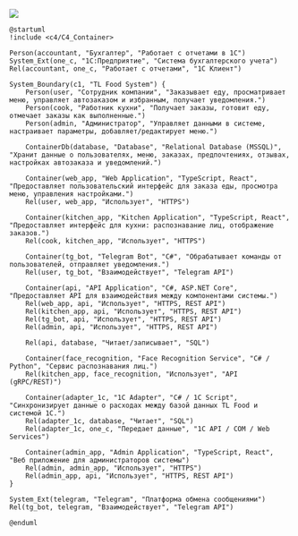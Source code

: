 
![](https://www.plantuml.com/plantuml/png/fLTTRnj557stvFymk2-E5CMArASAeQPkAX0jkB4b7gtDUaXNTNQjzGQ845ASD5J85OM-W7WWL0ZnQhjnuyJnvY_C_YFElJExtZLhqePARJrVT-uvzyoPsMBXRZUm_61ljrqiVE2uTdkl9SM7zkrAzNQpwhc1vRZI_wXOA1PgqkzwRjcoRMyF_MwmAahgv-WeEbPlr41DeqCrZWvArFi7saCLecU0laCHzGIrekVKGj-bcWWr4klgTMb5Y6AXljyDv6vpyvkWxBcoQIC6nkwea-X0ZTMfkiB_a-WbraxKc7TuZNQFTaIiWL33nJIYdhfG8Nf2WI6pRscbMDYIxGo4UBztoRcaynBgDpMbJDGiEgIO2O1x2Dko_FsolOwfZOVYWUUrX1u4qc-B1O4_XiYzhlGr5Dhc83e2q1d2NWXE_L9TOLVgu7tLBsXTuEzPr5SZaoEH4nsj2YOe16QGGR6mA9booNd-k0eUUDe0GzFefHv40-12THO7fuq5LMU2tqEUFiFolhgaNJ0wPJeDHKU8HVMXRAUq3rLfZIX9uRGzxscMu1Wb5srcy9qi19_d5FMnznjU6MB3IHeuTG9XxYh1Fx3H2FbpxjXiRF2C5zEqMhkEIudy140eDeFfCPi3sjb8-yz_atWw9qdh6eMOgtECB6S8OKAbIuC2SnS180KGJY9pc8vVCMS0I4Z_B9HqOTUq0Wb9SbxlRvTRLc1jMrs9dE-RdvG_v6y5ZkTQRH5tY_AZUltnmnM6zvSf-IGBR0ocu_g_O9MCc9KnPHaThwPabjBIW4UkuaCC3f_p6fO9Zr7vZA2vFISgLESK9JhE4-c099gdFdMUHqVvQxdTj3eT0Fn2RekDJgVjs4m3OMxiTsJTzfqEt61BMdQWvMYo3hcGcNhdq_22BGSPqDcP6HTwXg5pSf9JMYwo44Z3_SpX3RL6bXpQcBaScaXvYQ39uhIvp76hNx51ahYM4E7ykD6erVCeU-e4zXFfckMVwjR_fcuvCuaPt15yudIsPmIL3mmL5og4xqRV6-64ng3UcjgFHSR7HXb2j0jbKRqtAS5ESzkZUwyXstB7jtR5FOynLsynyjzDHaEsuPHFQqCd5AVaI-5I6H4h1jwYprpZjlEg9rcgLqp8X9I5TKmu0e_cI1CS6xLFyW1R7GUpCBXO-UgjLR5Hhwrzjjd0T5zUKtYA45Twb9-KLZO9_orv-_mI3BLh9m-7jBj6_Gp-HEywx_-iBnIxMM_4mEC86O7SE4fSWHi7C9VHUwzFHQ2bgKj0_KsUhlLOuGfSCOs9I2aYhe4y5NnfsRBfIzlRSHqI06O-G1VsIRf4NVfVERRKsX0LKTiFdcYfu8630yy5xYqzsrHxFjjhIwkHayKoPaXkvPsjMhL2vApaAhjbTGBfDzVviLaL6xgTv8ykxMpnSnCAF6R3dV7RA7KHBroJ6YBCZEJD5rXAr4DZJkUfPPWIFnKNvCqJyU9SosfZdlcI0gTgcRSgUVEUS6Nqws8HIidm0Yehelhv8_nBbwUfSpUVKwZMUEi6_Nwt--8LCXZgQt024OHfGpUUCLZs9YFlN724l7EKIknQqy-ilQ4HV9VwAA2lci3uRCfopQDtobV5CyR2dpBq_EFh7mti5_8rzqDiz_mPOZvZOfT91R-9uz-LRWkVV_y0)
```plantuml
@startuml
!include <c4/C4_Container>

Person(accountant, "Бухгалтер", "Работает с отчетами в 1С")  
System_Ext(one_c, "1С:Предприятие", "Система бухгалтерского учета")
Rel(accountant, one_c, "Работает с отчетами", "1С Клиент")

System_Boundary(c1, "TL Food System") {
    Person(user, "Сотрудник компании", "Заказывает еду, просматривает меню, управляет автозаказом и избранным, получает уведомления.")
    Person(cook, "Работник кухни", "Получает заказы, готовит еду, отмечает заказы как выполненные.")
    Person(admin, "Администратор", "Управляет данными в системе, настраивает параметры, добавляет/редактирует меню.")

    ContainerDb(database, "Database", "Relational Database (MSSQL)", "Хранит данные о пользователях, меню, заказах, предпочтениях, отзывах, настройках автозаказа и уведомлений.")

    Container(web_app, "Web Application", "TypeScript, React", "Предоставляет пользовательский интерфейс для заказа еды, просмотра меню, управления настройками.")
    Rel(user, web_app, "Использует", "HTTPS")

    Container(kitchen_app, "Kitchen Application", "TypeScript, React", "Предоставляет интерфейс для кухни: распознавание лиц, отображение заказов.")
    Rel(cook, kitchen_app, "Использует", "HTTPS")

    Container(tg_bot, "Telegram Bot", "C#", "Обрабатывает команды от пользователей, отправляет уведомления.")
    Rel(user, tg_bot, "Взаимодействует", "Telegram API")

    Container(api, "API Application", "C#, ASP.NET Core", "Предоставляет API для взаимодействия между компонентами системы.")
    Rel(web_app, api, "Использует", "HTTPS, REST API")
    Rel(kitchen_app, api, "Использует", "HTTPS, REST API")
    Rel(tg_bot, api, "Использует", "HTTPS, REST API")
    Rel(admin, api, "Использует", "HTTPS, REST API")

    Rel(api, database, "Читает/записывает", "SQL")

    Container(face_recognition, "Face Recognition Service", "C# / Python", "Сервис распознавания лиц.")
    Rel(kitchen_app, face_recognition, "Использует", "API (gRPC/REST)")

    Container(adapter_1c, "1C Adapter", "C# / 1C Script", "Синхронизирует данные о расходах между базой данных TL Food и системой 1С.")
    Rel(adapter_1c, database, "Читает", "SQL")
    Rel(adapter_1c, one_c, "Передает данные", "1C API / COM / Web Services")

    Container(admin_app, "Admin Application", "TypeScript, React", "Веб приложение для администраторов системы")
    Rel(admin, admin_app, "Использует", "HTTPS")
    Rel(admin_app, api, "Использует", "HTTPS, REST API")
}

System_Ext(telegram, "Telegram", "Платформа обмена сообщениями")
Rel(tg_bot, telegram, "Взаимодействует", "Telegram API")

@enduml
```
